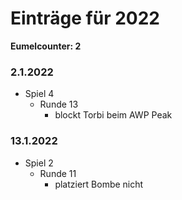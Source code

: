 # Einträge für 2022

**Eumelcounter: 2**

### 2.1.2022

- Spiel 4
  - Runde 13
    - blockt Torbi beim AWP Peak

### 13.1.2022

- Spiel 2
  - Runde 11
    - platziert Bombe nicht